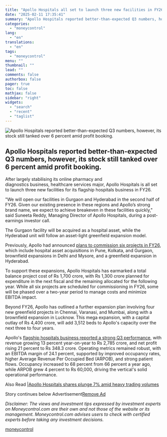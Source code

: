 ```yaml
---
title: "Apollo Hospitals all set to launch three new facilities in FY26, says MD Suneeta Reddy"
date: "2025-02-11 17:35:41"
summary: "Apollo Hospitals reported better-than-expected Q3 numbers, however, its stock still tanked over 6 percent amid profit booking. After largely stabilising its online pharmacy and diagnostics business, healthcare services major, Apollo Hospitals is all set to launch three new facilities for its flagship hospitals business in FY26.\"We will open our facilities..."
categories:
  - "moneycontrol"
lang:
  - "en"
translations:
  - "en"
tags:
  - "moneycontrol"
menu: ""
thumbnail: ""
lead: ""
comments: false
authorbox: false
pager: true
toc: false
mathjax: false
sidebar: "right"
widgets:
  - "search"
  - "recent"
  - "taglist"
---
```


![Apollo Hospitals reported better-than-expected Q3 numbers, however, its stock still tanked over 6 percent amid profit booking.](//stat1.moneycontrol.com/mcnews//images/grey_bg.gif "Apollo Hospitals reported better-than-expected Q3 numbers, however, its stock still tanked over 6 percent amid profit booking.")

Apollo Hospitals reported better-than-expected Q3 numbers, however, its stock still tanked over 6 percent amid profit booking.
------------------------------------------------------------------------------------------------------------------------------

 

After largely stabilising its online pharmacy and diagnostics business, healthcare services major, Apollo Hospitals is all set to launch three new facilities for its flagship hospitals business in FY26.

"We will open our facilities in Gurgaon and Hyderabad in the second half of FY26. Given our existing presence in these regions and Apollo’s strong brand name, we expect to achieve breakeven in these facilities quickly," said Suneeta Reddy, Managing Director of Apollo Hospitals, during a post-earnings investor call.

The Gurgaon facility will be acquired as a hospital asset, while the Hyderabad unit will follow an asset-light greenfield expansion model.

Previously, Apollo had announced [plans to commission six projects in FY26](https://www.moneycontrol.com/news/business/earnings/apollo-hospitals-embarks-on-mega-capex-drive-to-commission-six-projects-in-fy26-12860488.html), which include hospital asset acquisitions in Pune, Kolkata, and Gurgaon, brownfield expansions in Delhi and Mysore, and a greenfield expansion in Hyderabad.

To support these expansions, Apollo Hospitals has earmarked a total balance project cost of Rs 1,700 crore, with Rs 1,300 crore planned for expenditure in the next fiscal and the remaining allocated for the following year. While all six projects are scheduled for commissioning in FY26, some will be phased over a two-year period to manage costs and minimize EBITDA impact.

Beyond FY26, Apollo has outlined a further expansion plan involving four new greenfield projects in Chennai, Varanasi, and Mumbai, along with a brownfield expansion in Lucknow. This mega expansion, with a capital outlay of Rs 4,400 crore, will add 3,512 beds to Apollo's capacity over the next three to four years.

Apollo's [flagship hospitals business reported a strong Q3 performance](https://www.moneycontrol.com/news/business/earnings/apollo-hospitals-aims-at-mid-teen-growth-for-core-business-in-fy25-12737812.html), with revenue growing 13 percent year-on-year to Rs 2,785 crore, and net profit rising 21 percent to Rs 348.3 crore. Operating metrics remained robust, with an EBITDA margin of 24.1 percent, supported by improved occupancy rates, higher Average Revenue Per Occupied Bed (ARPOB), and strong patient flows. Occupancy increased to 68 percent from 66 percent a year ago, while ARPOB grew 4 percent to Rs 60,000, driving the vertical's solid operational performance.

Also Read |[Apollo Hospitals shares plunge 7% amid heavy trading volumes](https://www.moneycontrol.com/news/business/markets/apollo-hospitals-shares-plunge-7-amid-heavy-trading-volumes-12936631.html)

Story continues below Advertisement[Remove Ad](https://www.moneycontrol.com/promos/pro.php)

*Disclaimer: The views and investment tips expressed by investment experts on Moneycontrol.com are their own and not those of the website or its management. Moneycontrol.com advises users to check with certified experts before taking any investment decisions.*

[moneycontrol](https://www.moneycontrol.com/news/business/earnings/apollo-hospitals-all-set-to-launch-three-new-facilities-in-fy26-says-md-suneeta-reddy-12936987.html)
